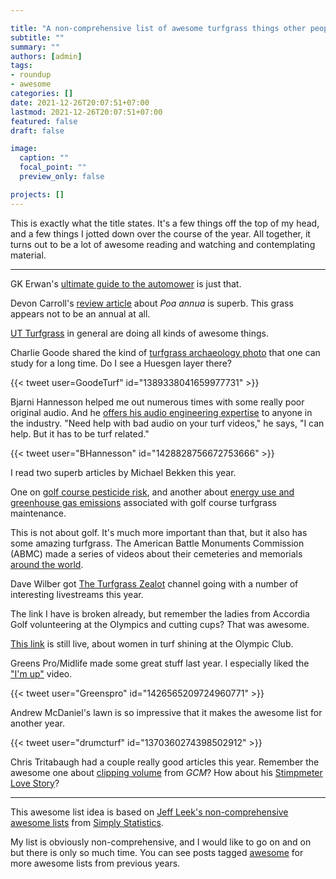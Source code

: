 ```yaml
---

title: "A non-comprehensive list of awesome turfgrass things other people did in 2021"
subtitle: ""
summary: ""
authors: [admin]
tags: 
- roundup
- awesome
categories: []
date: 2021-12-26T20:07:51+07:00
lastmod: 2021-12-26T20:07:51+07:00
featured: false
draft: false

image:
  caption: ""
  focal_point: ""
  preview_only: false

projects: []
---
```


This is exactly what the title states. It's a few things off the top of my head, and a few things I jotted down over the course of the year. All together, it turns out to be a lot of awesome reading and watching and contemplating material.

---

GK Erwan's [ultimate guide to the automower](https://thefrenchbackyard.wordpress.com/2021/01/06/automower-part-1-introduction-to-the-automower/) is just that.

Devon Carroll's [review article](https://doi.org/10.1002/csc2.20441) about *Poa annua* is superb. This grass appears not to be an annual at all. 

[UT Turfgrass](https://twitter.com/UTturfgrass) in general are doing all kinds of awesome things. 

Charlie Goode shared the kind of [turfgrass archaeology photo](https://twitter.com/GoodeTurf/status/1389338041659977731?s=20) that one can study for a long time. Do I see a Huesgen layer there? 

{{< tweet user=GoodeTurf" id="1389338041659977731" >}}

Bjarni Hannesson helped me out numerous times with some really poor original audio. And he [offers his audio engineering expertise](https://twitter.com/BHannesson/status/1428828756672753666?s=20) to anyone in the industry. "Need help with bad audio on your turf videos," he says, "I can help. But it has to be turf related."

{{< tweet user="BHannesson" id="1428828756672753666" >}}

I read two superb articles by Michael Bekken this year.

One on [golf course pesticide risk](https://doi.org/10.1016/j.scitotenv.2021.146840), and another about [energy use and greenhouse gas emissions](https://doi.org/10.1002/its2.61) associated with golf course turfgrass maintenance.

This is not about golf. It's much more important than that, but it also has some amazing turfgrass. The American Battle Monuments Commission (ABMC) made a series of videos about their cemeteries and memorials [around the world](https://www.youtube.com/playlist?list=PLNf0XtfKcdTrPBKxM5thVVZay7u9k50gu). 

Dave Wilber got [The Turfgrass Zealot](https://www.youtube.com/c/TheTurfgrassZealot) channel going with a number of interesting livestreams this year. 

The link I have is broken already, but remember the ladies from Accordia Golf volunteering at the Olympics and cutting cups? That was awesome.

[This link](https://www.gcmonline.com/course/environment/news/2021-us-womens-open-turf) is still live, about women in turf shining at the Olympic Club.

Greens Pro/Midlife made some great stuff last year. I especially liked the ["I'm up"](https://twitter.com/GreensPro/status/1426565209724960771) video.

{{< tweet user="Greenspro" id="1426565209724960771" >}}

Andrew McDaniel's lawn is so impressive that it makes the awesome list for another year. 

{{< tweet user="drumcturf" id="1370360274398502912" >}} 

Chris Tritabaugh had a couple really good articles this year. Remember the awesome one about [clipping volume](https://www.gcmonline.com/course/maintenance/news/clipping-volume-turfgrass) from *GCM*? How about his [Stimpmeter Love Story](https://ct-turf.medium.com/stimpmeter-a-love-story-8130df4cba1a)?

---

This awesome list idea is based on [Jeff Leek's non-comprehensive awesome lists](https://simplystatistics.org/2017/12/20/a-non-comprehensive-list-of-awesome-things-other-people-did-in-2017/) from [Simply Statistics](https://simplystatistics.org/).

My list is obviously non-comprehensive, and I would like to go on and on but there is only so much time. You can see posts tagged [awesome](https://www.asianturfgrass.com/tag/awesome/) for more awesome lists from previous years.





